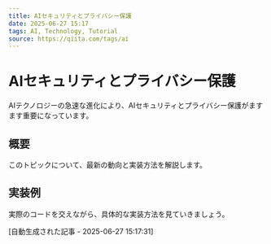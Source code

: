 ```yaml
---
title: AIセキュリティとプライバシー保護
date: 2025-06-27 15:17
tags: AI, Technology, Tutorial
source: https://qiita.com/tags/ai
---
```


# AIセキュリティとプライバシー保護

AIテクノロジーの急速な進化により、AIセキュリティとプライバシー保護がますます重要になっています。

## 概要

このトピックについて、最新の動向と実装方法を解説します。

## 実装例

実際のコードを交えながら、具体的な実装方法を見ていきましょう。

[自動生成された記事 - 2025-06-27 15:17:31]